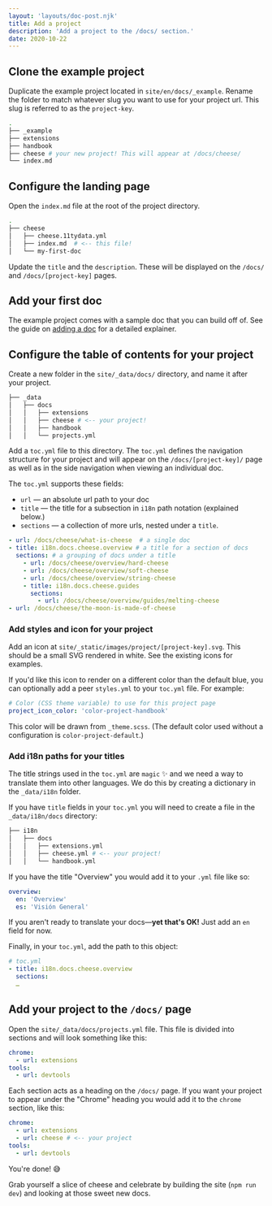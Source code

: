 ```yaml
---
layout: 'layouts/doc-post.njk'
title: Add a project
description: 'Add a project to the /docs/ section.'
date: 2020-10-22
---
```


## Clone the example project

Duplicate the example project located in `site/en/docs/_example`. Rename the
folder to match whatever slug you want to use for your project url. This slug
is referred to as the `project-key`.

```bash
.
├── _example
├── extensions
├── handbook
├── cheese # your new project! This will appear at /docs/cheese/
└── index.md
```

## Configure the landing page

Open the `index.md` file at the root of the project directory.

```bash
.
├── cheese
│   ├── cheese.11tydata.yml
│   ├── index.md  # <-- this file!
│   └── my-first-doc
```

Update the `title` and the `description`. These will be displayed on the
`/docs/` and `/docs/[project-key]` pages.

## Add your first doc

The example project comes with a sample doc that you can build off of.
See the guide on [adding a doc](/docs/handbook/how-to/add-a-doc/) for a detailed explainer.

## Configure the table of contents for your project

Create a new folder in the `site/_data/docs/` directory, and name it after your
project.

```bash
├── _data
│   ├── docs
│   │   ├── extensions
│   │   ├── cheese # <-- your project!
│   │   ├── handbook
│   │   └── projects.yml
```

Add a `toc.yml` file to this directory. The `toc.yml` defines the navigation
structure for your project and will appear on the `/docs/[project-key]/` page
as well as in the side navigation when viewing an individual doc.

The `toc.yml` supports these fields:

- `url` — an absolute url path to your doc
- `title` — the title for a subsection in `i18n` path notation (explained below.)
- `sections` — a collection of more urls, nested under a `title`.

```yml
- url: /docs/cheese/what-is-cheese  # a single doc
- title: i18n.docs.cheese.overview # a title for a section of docs
  sections: # a grouping of docs under a title
    - url: /docs/cheese/overview/hard-cheese
    - url: /docs/cheese/overview/soft-cheese
    - url: /docs/cheese/overview/string-cheese
    - title: i18n.docs.cheese.guides
      sections:
        - url: /docs/cheese/overview/guides/melting-cheese
- url: /docs/cheese/the-moon-is-made-of-cheese
```

### Add styles and icon for your project

Add an icon at `site/_static/images/project/[project-key].svg`. This should be
a small SVG rendered in white. See the existing icons for examples.

If you'd like this icon to render on a different color than the default blue,
you can optionally add a peer `styles.yml` to your `toc.yml` file. For example:

```yml
# Color (CSS theme variable) to use for this project page
project_icon_color: 'color-project-handbook'
```

This color will be drawn from `_theme.scss`. (The default color used without a
configuration is `color-project-default`.)

### Add i18n paths for your titles

The title strings used in the `toc.yml` are `magic` ✨ and we need a way to
translate them into other languages. We do this by creating a dictionary in
the `_data/i18n` folder.

If you have `title` fields in your `toc.yml` you will need to create a file
in the `_data/i18n/docs` directory:

```bash
├── i18n
│   ├── docs
│   │   ├── extensions.yml
│   │   ├── cheese.yml # <-- your project!
│   │   └── handbook.yml
```

If you have the title "Overview" you would add it to your `.yml` file like so:

```yml
overview:
  en: 'Overview'
  es: 'Visión General'
```

If you aren't ready to translate your docs—**yet that's OK!** Just add an `en`
field for now.

Finally, in your `toc.yml`, add the path to this object:

```yml
# toc.yml
- title: i18n.docs.cheese.overview
  sections:
  …
```

## Add your project to the `/docs/` page

Open the `site/_data/docs/projects.yml` file. This file is divided into sections
and will look something like this:

```yml
chrome:
  - url: extensions
tools:
  - url: devtools
```

Each section acts as a heading on the `/docs/` page. If you want your project to
appear under the "Chrome" heading you would add it to the `chrome` section, like
this:

```yml
chrome:
  - url: extensions
  - url: cheese # <-- your project
tools:
  - url: devtools
```

You're done! 😅

Grab yourself a slice of cheese and celebrate by building
the site (`npm run dev`) and looking at those sweet new docs.
